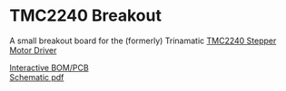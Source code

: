 # TMC2240 Breakout
A small breakout board for the (formerly) Trinamatic [TMC2240 Stepper Motor Driver](https://www.analog.com/en/products/tmc2240.html)  

[Interactive BOM/PCB](https://gherkin.github.io/tmc2240-breakout/)  
[Schematic pdf](https://gherkin.github.io/tmc2240-breakout/tmc2240-breakout.pdf)  
